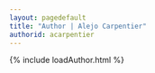 ```yaml
---
layout: pagedefault
title: "Author | Alejo Carpentier"
authorid: acarpentier
---
```

{% include loadAuthor.html %}
